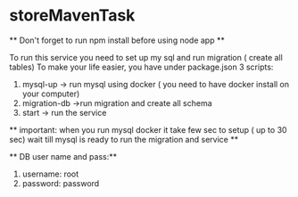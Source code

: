 # storeMavenTask
** Don't forget to run npm install before using node app **

To run this service you need to set up my sql and run migration ( create all tables)
To make your life easier, you have under package.json 3 scripts:

1. mysql-up -> run mysql using docker ( you need to have docker install on your computer)
2. migration-db ->run migration and create all schema
3. start -> run the service

** important: when you run mysql docker it take few sec to setup ( up to 30 sec) wait till mysql is ready to run the migration and service **

** DB user name and pass:**

1. username: root
2. password: password

